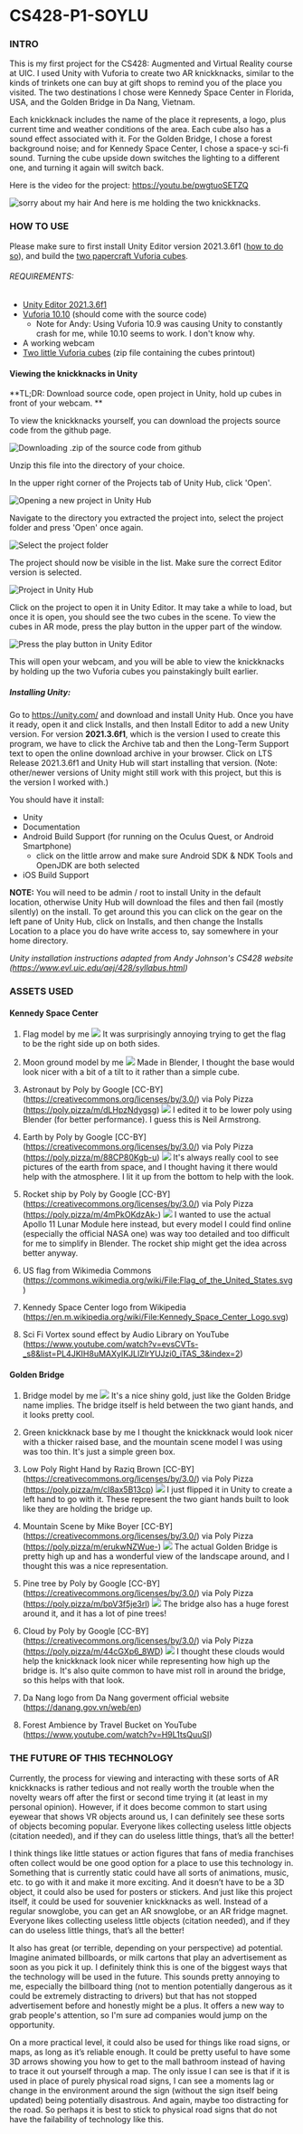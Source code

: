 # CS428-P1-SOYLU

### INTRO

This is my first project for the CS428: Augmented and Virtual Reality course at UIC. I used Unity with Vuforia to create two AR knickknacks, similar to the kinds of trinkets one can buy at gift shops to remind you of the place you visited. The two destinations I chose were Kennedy Space Center in Florida, USA, and the Golden Bridge in Da Nang, Vietnam.

Each knickknack includes the name of the place it represents, a logo, plus current time and weather conditions of the area. Each cube also has a sound effect associated with it. For the Golden Bridge, I chose a forest background noise; and for Kennedy Space Center, I chose a space-y sci-fi sound. Turning the cube upside down switches the lighting to a different one, and turning it again will switch back. 

Here is the video for the project: https://youtu.be/pwgtuoSETZQ

![sorry about my hair](https://imgur.com/BKZOft1.jpg)
And here is me holding the two knickknacks.

### HOW TO USE

Please make sure to first install Unity Editor version 2021.3.6f1 ([how to do so](https://github.com/soyl2/CS428-P1-SOYLU/blob/main/README.md#installing-unity)), and build the [two papercraft Vuforia cubes](https://www.evl.uic.edu/aej/428/CubesForVuforia.zip).

###### REQUIREMENTS:
- [Unity Editor 2021.3.6f1](https://unity3d.com/get-unity/download/archive)
- [Vuforia 10.10](https://developer.vuforia.com/downloads/SDK) (should come with the source code)
  - Note for Andy: Using Vuforia 10.9 was causing Unity to constantly crash for me, while 10.10 seems to work. I don't know why.
- A working webcam
- [Two little Vuforia cubes](https://www.evl.uic.edu/aej/428/CubesForVuforia.zip) (zip file containing the cubes printout)

#### Viewing the knickknacks in Unity

**TL;DR: Download source code, open project in Unity, hold up cubes in front of your webcam. **

To view the knickknacks yourself, you can download the projects source code from the github page.

![Downloading .zip of the source code from github](https://imgur.com/KZUyX48.jpg)

Unzip this file into the directory of your choice. 

In the upper right corner of the Projects tab of Unity Hub, click 'Open'.

![Opening a new project in Unity Hub](https://imgur.com/jSgcROR.jpg)

Navigate to the directory you extracted the project into, select the project folder and press 'Open' once again.

![Select the project folder](https://imgur.com/6MymIOZ.jpg)

The project should now be visible in the list. Make sure the correct Editor version is selected.

![Project in Unity Hub](https://imgur.com/4c6TZsy.jpg)

Click on the project to open it in Unity Editor. It may take a while to load, but once it is open, you should see the two cubes in the scene.
To view the cubes in AR mode, press the play button in the upper part of the window.

![Press the play button in Unity Editor](https://imgur.com/jrESw5X.jpg)

This will open your webcam, and you will be able to view the knickknacks by holding up the two Vuforia cubes you painstakingly built earlier.

##### Installing Unity:
Go to https://unity.com/ and download and install Unity Hub. Once you have it ready, open it and click Installs, and then Install Editor to add a new Unity version. For version **2021.3.6f1**, which is the version I used to create this program, we have to click the Archive tab and then the Long-Term Support text to open the online download archive in your browser. Click on LTS Release 2021.3.6f1 and Unity Hub will start installing that version. (Note: other/newer versions of Unity might still work with this project, but this is the version I worked with.)

You should have it install:

- Unity
- Documentation
- Android Build Support (for running on the Oculus Quest, or Android Smartphone)
  - click on the little arrow and make sure Android SDK & NDK Tools and OpenJDK are both selected
- iOS Build Support

**NOTE:** You will need to be admin / root to install Unity in the default location, otherwise Unity Hub will download the files and then fail (mostly silently) on the install. To get around this you can click on the gear on the left pane of Unity Hub, click on Installs, and then change the Installs Location to a place you do have write access to, say somewhere in your home directory.

*Unity installation instructions adapted from Andy Johnson's CS428 website (https://www.evl.uic.edu/aej/428/syllabus.html)*

### ASSETS USED
#### Kennedy Space Center
1. Flag model by me
![](https://imgur.com/lPoeIqV.jpg)
It was surprisingly annoying trying to get the flag to be the right side up on both sides.

2. Moon ground model by me
![](https://imgur.com/tUvlL6F.jpg)
Made in Blender, I thought the base would look nicer with a bit of a tilt to it rather than a simple cube. 

3. Astronaut by Poly by Google [CC-BY] (https://creativecommons.org/licenses/by/3.0/) via Poly Pizza (https://poly.pizza/m/dLHpzNdygsg)
![](https://imgur.com/ysXR1h2.jpg)
I edited it to be lower poly using Blender (for better performance). I guess this is Neil Armstrong.

4. Earth by Poly by Google [CC-BY] (https://creativecommons.org/licenses/by/3.0/) via Poly Pizza (https://poly.pizza/m/88CP80Kgb-u)
![](https://imgur.com/9cRkecu.jpg)
It's always really cool to see pictures of the earth from space, and I thought having it there would help with the atmosphere. I lit it up from the bottom to help with the look.

5. Rocket ship by Poly by Google [CC-BY] (https://creativecommons.org/licenses/by/3.0/) via Poly Pizza (https://poly.pizza/m/4mPkOKdzAk-)
![](https://imgur.com/2ZqGScn.jpg)
I wanted to use the actual Apollo 11 Lunar Module here instead, but every model I could find online (especially the official NASA one) was way too detailed and too difficult for me to simplify in Blender. The rocket ship might get the idea across better anyway.

6. US flag from Wikimedia Commons (https://commons.wikimedia.org/wiki/File:Flag_of_the_United_States.svg)
7. Kennedy Space Center logo from Wikipedia (https://en.m.wikipedia.org/wiki/File:Kennedy_Space_Center_Logo.svg)
8. Sci Fi Vortex sound effect by Audio Library on YouTube (https://www.youtube.com/watch?v=evsCVTs-_s8&list=PL4JKIH8uMAXyIKJLlZlrYUJzi0_iTAS_3&index=2)

#### Golden Bridge
1. Bridge model by me
![](https://imgur.com/Cu5DIPk.jpg)
It's a nice shiny gold, just like the Golden Bridge name implies. The bridge itself is held between the two giant hands, and it looks pretty cool.

2. Green knickknack base by me
I thought the knickknack would look nicer with a thicker raised base, and the mountain scene model I was using was too thin. It's just a simple green box.

3. Low Poly Right Hand by Raziq Brown [CC-BY] (https://creativecommons.org/licenses/by/3.0/) via Poly Pizza (https://poly.pizza/m/cl8ax5B13cp)
![](https://imgur.com/9Og8GYg.jpg)
I just flipped it in Unity to create a left hand to go with it. These represent the two giant hands built to look like they are holding the bridge up.

4. Mountain Scene by Mike Boyer [CC-BY] (https://creativecommons.org/licenses/by/3.0/) via Poly Pizza (https://poly.pizza/m/erukwNZWue-)
![](https://imgur.com/TFRVPRB.jpg)
The actual Golden Bridge is pretty high up and has a wonderful view of the landscape around, and I thought this was a nice representation.

5. Pine tree by Poly by Google [CC-BY] (https://creativecommons.org/licenses/by/3.0/) via Poly Pizza (https://poly.pizza/m/bpV3f5je3rl)
![](https://imgur.com/VvF2n8O.jpg)
The bridge also has a huge forest around it, and it has a lot of pine trees!

6. Cloud by Poly by Google [CC-BY] (https://creativecommons.org/licenses/by/3.0/) via Poly Pizza (https://poly.pizza/m/44cGXp6_8WD)
![](https://imgur.com/KPEc4UD.jpg)
I thought these clouds would help the knickknack look nicer while representing how high up the bridge is. It's also quite common to have mist roll in around the bridge, so this helps with that look.

7. Da Nang logo from Da Nang goverment official website (https://danang.gov.vn/web/en)
8. Forest Ambience by Travel Bucket on YouTube (https://www.youtube.com/watch?v=H9L1tsQuuSI)

### THE FUTURE OF THIS TECHNOLOGY
Currently, the process for viewing and interacting with these sorts of AR knickknacks is rather tedious and not really worth the trouble when the novelty wears off after the first or second time trying it (at least in my personal opinion). However, if it does become common to start using eyewear that shows VR objects around us, I can definitely see these sorts of objects becoming popular. Everyone likes collecting useless little objects (citation needed), and if they can do useless little things, that’s all the better!

I think things like little statues or action figures that fans of media franchises often collect would be one good option for a place to use this technology in. Something that is currently static could have all sorts of animations, music, etc. to go with it and make it more exciting. And it doesn’t have to be a 3D object, it could also be used for posters or stickers. And just like this project itself, it could be used for souvenier knickknacks as well. Instead of a regular snowglobe, you can get an AR snowglobe, or an AR fridge magnet. Everyone likes collecting useless little objects (citation needed), and if they can do useless little things, that’s all the better!

It also has great (or terrible, depending on your perspective) ad potential. Imagine animated billboards, or milk cartons that play an advertisement as soon as you pick it up. I definitely think this is one of the biggest ways that the technology will be used in the future. This sounds pretty annoying to me, especially the billboard thing (not to mention potentially dangerous as it could be extremely distracting to drivers) but that has not stopped advertisement before and honestly might be a plus. It offers a new way to grab people's attention, so I'm sure ad companies would jump on the opportunity.

On a more practical level, it could also be used for things like road signs, or maps, as long as it’s reliable enough. It could be pretty useful to have some 3D arrows showing you how to get to the mall bathroom instead of having to trace it out yourself through a map. The only issue I can see is that if it is used in place of purely physical road signs, I can see a moments lag or change in the environment around the sign (without the sign itself being updated) being potentially disastrous. And again, maybe too distracting for the road. So perhaps it is best to stick to physical road signs that do not have the failability of technology like this.

